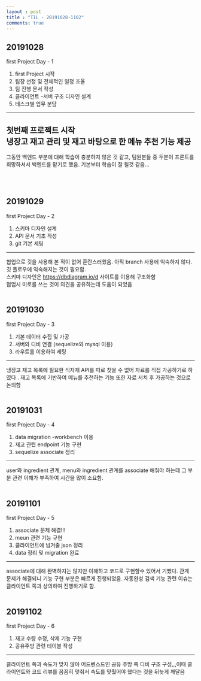 ```yaml
---
layout : post
title : "TIL - 20191028-1102"
comments: true
---
```


## 20191028

first Project Day - 1

1. first Project 시작
2. 팀장 선정 및 전체적인 일정 조율
3. 팀 진행 문서 작성
4. 클라이언트 -서버 구조 디자인 설계
5. 테스크별 업무 분담

---
첫번째 프로젝트 시작 <br/>
냉장고 재고 관리 및 재고 바탕으로 한 메뉴 추천 기능 제공
-
그동안 백엔드 부분에 대해 학습이 충분하지 않은 것 같고,
팀원분들 중 두분이 프론트를 희망하셔서 백엔드를 맡기로 했음. 기본부터 학습이 잘 될것 같음...

<br/>
<br/>

## 20191029

first Project Day - 2

1. 스키마 디자인 설계
2. API 문서 기초 작성
3. git 기본 세팅

---
협업으로 깃을 사용해 본 적이 없어 혼란스러웠음. 아직 branch 사용에 익숙하지 않다. 깃 플로우에 익숙해지는 것이 필요함. <br/>
스키마 디자인은 https://dbdiagram.io/d 사이트를 이용해 구조화함<br/>
협업시 미로를 쓰는 것이 의견을 공유하는데 도움이 되었음
<br/>
<br/>

## 20191030

first Project Day - 3

1. 기본 데이터 수집 및 가공
2. 서버와 디비 연결 (sequelize와 mysql 이용)
3. 라우트를 이용하여 세팅

---
냉장고 재고 목록에 필요한 식자재 API를 따로 찾을 수 없어 자료를 직접 가공하기로 하였다 . 재고 목록에 기반하여 메뉴를 추천하는 기능 또한 자료 서치 후 가공하는 것으로 논의함
<br/>
<br/>

## 20191031

first Project Day - 4

1. data migration -workbench 이용
2. 재고 관련 endpoint 기능 구현
3. sequelize associate 정리

---
user와 ingredient 관계, menu와 ingredient 관계를 associate 해줘야 하는데 그 부분 관련 이해가 부족하여 시간을 많이 소요함.
<br/>
<br/>

## 20191101

first Project Day - 5

1. associate 문제 해결!!!
2. meun 관련 기능 구현
3. 클라이언트에 넘겨줄 json 정리
4. data 정리 및 migration 완료 

---
associate에 대해 완벽하지는 않지만 이해하고 코드로 구현할수 있어서 기뻤다. 관계 문제가 해결되니 기능 구현 부분은 빠르게 진행되었음. 자동완성 검색 기능 관련 이슈는 클라이언트 쪽과 상의하여 진행하기로 함.
<br/>
<br/>

## 20191102

first Project Day - 6

1. 재고 수량 수정, 삭제 기능 구현
2. 공유주방 관련 테이블 작성

---
클라이언트 쪽과 속도가 맞지 않아 어드벤스드인 공유 주방 쪽 디비 구조 구성,,,이때 클라이언트와 코드 리뷰를 꼼꼼히 맞춰서 속도를 맞췄어야 했다는 것을 뒤늦게 깨달음

<br/>
<br/>

